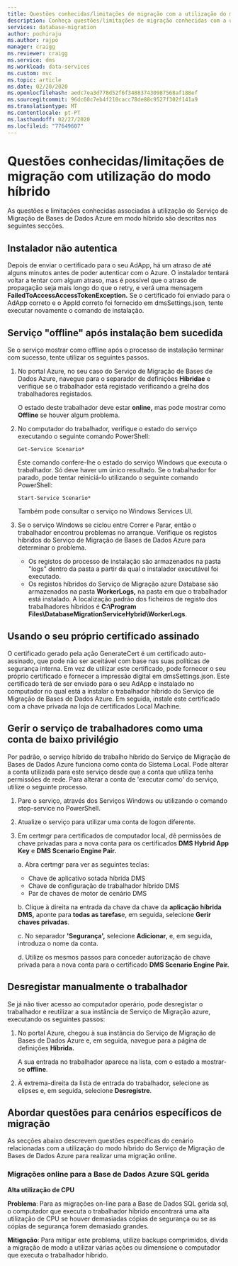 ```yaml
---
title: Questões conhecidas/limitações de migração com a utilização do modo Híbrido
description: Conheça questões/limitações de migração conhecidas com a utilização do Serviço de Migração de Bases de Dados Azure em modo híbrido.
services: database-migration
author: pochiraju
ms.author: rajpo
manager: craigg
ms.reviewer: craigg
ms.service: dms
ms.workload: data-services
ms.custom: mvc
ms.topic: article
ms.date: 02/20/2020
ms.openlocfilehash: aedc7ea3d778d52f6f348837430987568af188ef
ms.sourcegitcommit: 96dc60c7eb4f210cacc78de88c9527f302f141a9
ms.translationtype: MT
ms.contentlocale: pt-PT
ms.lasthandoff: 02/27/2020
ms.locfileid: "77649607"
---
```

# <a name="known-issuesmigration-limitations-with-using-hybrid-mode"></a>Questões conhecidas/limitações de migração com utilização do modo híbrido

As questões e limitações conhecidas associadas à utilização do Serviço de Migração de Bases de Dados Azure em modo híbrido são descritas nas seguintes secções.

## <a name="installer-fails-to-authenticate"></a>Instalador não autentica

Depois de enviar o certificado para o seu AdApp, há um atraso de até alguns minutos antes de poder autenticar com o Azure. O instalador tentará voltar a tentar com algum atraso, mas é possível que o atraso de propagação seja mais longo do que o retry, e verá uma mensagem **FailedToAccessAccessTokenException.** Se o certificado foi enviado para o AdApp correto e o AppId correto foi fornecido em dmsSettings.json, tente executar novamente o comando de instalação.

## <a name="service-offline-after-successful-installation"></a>Serviço "offline" após instalação bem sucedida

Se o serviço mostrar como offline após o processo de instalação terminar com sucesso, tente utilizar os seguintes passos.

1. No portal Azure, no seu caso do Serviço de Migração de Bases de Dados Azure, navegue para o separador de definições **Híbridae** e verifique se o trabalhador está registado verificando a grelha dos trabalhadores registados.

    O estado deste trabalhador deve estar **online,** mas pode mostrar como **Offline** se houver algum problema.

2. No computador do trabalhador, verifique o estado do serviço executando o seguinte comando PowerShell:

    ```
    Get-Service Scenario*
    ```

    Este comando confere-lhe o estado do serviço Windows que executa o trabalhador. Só deve haver um único resultado. Se o trabalhador for parado, pode tentar reiniciá-lo utilizando o seguinte comando PowerShell:

    ```
    Start-Service Scenario*
    ```

    Também pode consultar o serviço no Windows Services UI.

3. Se o serviço Windows se ciclou entre Correr e Parar, então o trabalhador encontrou problemas no arranque. Verifique os registos híbridos do Serviço de Migração de Bases de Dados Azure para determinar o problema.

    - Os registos do processo de instalação são armazenados na pasta "logs" dentro da pasta a partir da qual o instalador executável foi executado.
    - Os registos híbridos do Serviço de Migração azure Database são armazenados na pasta **WorkerLogs,** na pasta em que o trabalhador está instalado. A localização padrão dos ficheiros de registo dos trabalhadores híbridos é **C:\Program Files\DatabaseMigrationServiceHybrid\WorkerLogs**.

## <a name="using-your-own-signed-certificate"></a>Usando o seu próprio certificado assinado

O certificado gerado pela ação GenerateCert é um certificado auto-assinado, que pode não ser aceitável com base nas suas políticas de segurança interna. Em vez de utilizar este certificado, pode fornecer o seu próprio certificado e fornecer a impressão digital em dmsSettings.json. Este certificado terá de ser enviado para o seu AdApp e instalado no computador no qual está a instalar o trabalhador híbrido do Serviço de Migração de Bases de Dados Azure. Em seguida, instale este certificado com a chave privada na loja de certificados Local Machine.

## <a name="running-the-worker-service-as-a-low-privilege-account"></a>Gerir o serviço de trabalhadores como uma conta de baixo privilégio

Por padrão, o serviço híbrido de trabalho híbrido do Serviço de Migração de Bases de Dados Azure funciona como conta do Sistema Local. Pode alterar a conta utilizada para este serviço desde que a conta que utiliza tenha permissões de rede. Para alterar a conta de 'executar como' do serviço, utilize o seguinte processo.

1. Pare o serviço, através dos Serviços Windows ou utilizando o comando stop-service no PowerShell.

2. Atualize o serviço para utilizar uma conta de logon diferente.

3. Em certmgr para certificados de computador local, dê permissões de chave privadas para a nova conta para os certificados **DMS Hybrid App Key** e **DMS Scenario Engine Pair.**

    a. Abra certmgr para ver as seguintes teclas:

    - Chave de aplicativo sotada híbrida DMS
    - Chave de configuração de trabalhador híbrido DMS
    - Par de chaves de motor de cenário DMS

    b. Clique à direita na entrada da chave da chave da **aplicação híbrida DMS,** aponte para **todas as tarefas**e, em seguida, selecione **Gerir chaves privadas**.

    c. No separador **'Segurança',** selecione **Adicionar**, e, em seguida, introduza o nome da conta.

    d. Utilize os mesmos passos para conceder autorização de chave privada para a nova conta para o certificado **DMS Scenario Engine Pair.**

## <a name="unregistering-the-worker-manually"></a>Desregistar manualmente o trabalhador

Se já não tiver acesso ao computador operário, pode desregistar o trabalhador e reutilizar a sua instância de Serviço de Migração azure, executando os seguintes passos:

1. No portal Azure, chegou à sua instância do Serviço de Migração de Bases de Dados Azure e, em seguida, navegue para a página de definições **Híbrida.**

   A sua entrada no trabalhador aparece na lista, com o estado a mostrar-se **offline**.

2. À extrema-direita da lista de entrada do trabalhador, selecione as elipses e, em seguida, selecione **Desregistre**.

## <a name="addressing-issues-for-specific-migration-scenarios"></a>Abordar questões para cenários específicos de migração

As secções abaixo descrevem questões específicas do cenário relacionadas com a utilização do modo híbrido do Serviço de Migração de Bases de Dados Azure para realizar uma migração online.

### <a name="online-migrations-to-azure-sql-database-managed-instance"></a>Migrações online para a Base de Dados Azure SQL gerida

**Alta utilização de CPU**

**Problema**: Para as migrações on-line para a Base de Dados SQL gerida sql, o computador que executa o trabalhador híbrido encontrará uma alta utilização de CPU se houver demasiadas cópias de segurança ou se as cópias de segurança forem demasiado grandes.

**Mitigação**: Para mitigar este problema, utilize backups comprimidos, divida a migração de modo a utilizar várias ações ou dimensione o computador que executa o trabalhador híbrido.
